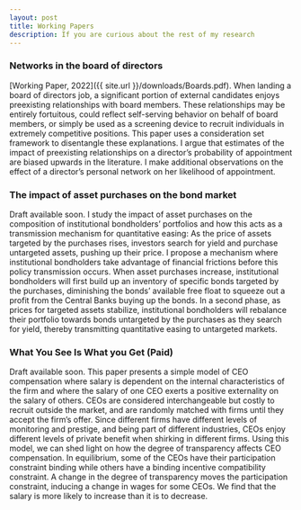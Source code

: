 ```yaml
---
layout: post
title: Working Papers
description: If you are curious about the rest of my research
---
```




### Networks in the board of directors

[Working Paper, 2022]({{ site.url }}/downloads/Boards.pdf). When landing a board of directors job, a significant portion of external candidates enjoys preexisting relationships with board members. These relationships may be entirely fortuitous, could reflect self-serving behavior on behalf of board members, or simply be used as a screening device to recruit individuals in extremely competitive positions. This paper uses a consideration set framework to disentangle these explanations. I argue that estimates of the impact of preexisting relationships on a director’s probability of appointment are biased upwards in the literature. I make additional observations on the effect of a director’s personal network on her likelihood of appointment. 


### The impact of asset purchases on the bond market

Draft available soon. I study the impact of asset purchases on the composition of institutional bondholders’ portfolios and how this acts as a transmission mechanism for quantitative easing: As the price of assets targeted by the purchases rises, investors search for yield and purchase untargeted assets, pushing up their price. I propose a mechanism where institutional bondholders take advantage of financial frictions before this policy transmission occurs. When asset purchases increase, institutional bondholders will first build up an inventory of specific bonds targeted by the purchases, diminishing the bonds’ available free float to squeeze out a profit from the Central Banks buying up the bonds. In a second phase, as prices for targeted assets stabilize, institutional bondholders will rebalance their portfolio towards bonds untargeted by the purchases as they search for yield, thereby transmitting quantitative easing to untargeted markets.

### What You See Is What you Get (Paid)

Draft available soon. This paper presents a simple model of CEO compensation where salary is dependent on the internal characteristics of the firm and where the salary of one CEO exerts a positive externality on the salary of others. CEOs are considered interchangeable but costly to recruit outside the market, and are randomly matched with firms until they accept the firm’s offer. Since different firms have different levels of monitoring and prestige, and being part of different industries, CEOs enjoy different levels of private benefit when shirking in different firms. Using this model, we can shed light on how the degree of transparency affects CEO compensation.
In equilibrium, some of the CEOs have their participation constraint binding while others have a binding incentive compatibility constraint. A change in the degree of transparency moves the participation constraint, inducing a change in wages for some CEOs. We find that the salary is more likely to increase than it is to decrease.